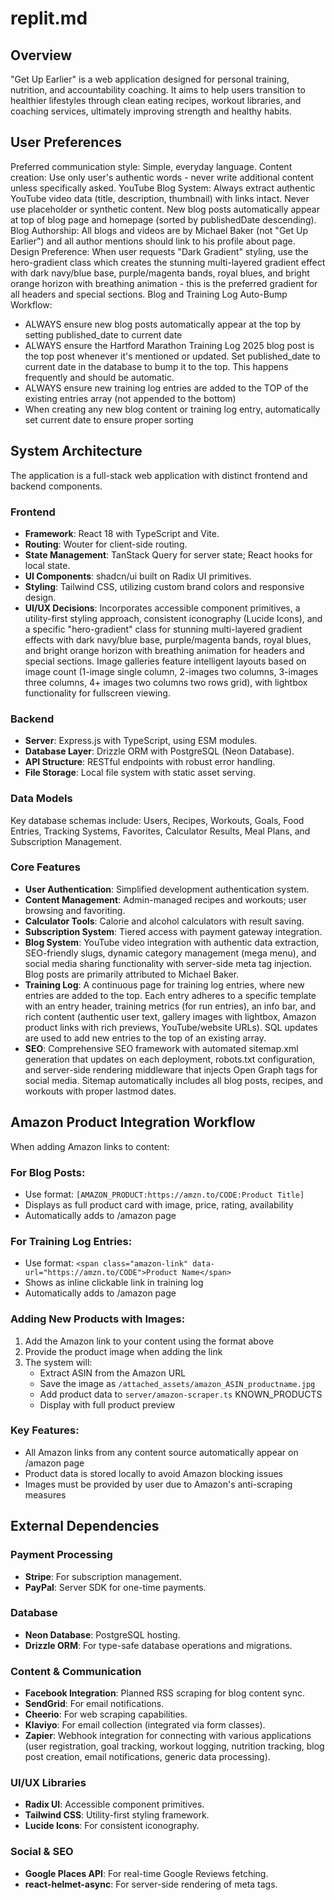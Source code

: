 # replit.md

## Overview
"Get Up Earlier" is a web application designed for personal training, nutrition, and accountability coaching. It aims to help users transition to healthier lifestyles through clean eating recipes, workout libraries, and coaching services, ultimately improving strength and healthy habits.

## User Preferences
Preferred communication style: Simple, everyday language.
Content creation: Use only user's authentic words - never write additional content unless specifically asked.
YouTube Blog System: Always extract authentic YouTube video data (title, description, thumbnail) with links intact. Never use placeholder or synthetic content. New blog posts automatically appear at top of blog page and homepage (sorted by publishedDate descending).
Blog Authorship: All blogs and videos are by Michael Baker (not "Get Up Earlier") and all author mentions should link to his profile about page.
Design Preference: When user requests "Dark Gradient" styling, use the hero-gradient class which creates the stunning multi-layered gradient effect with dark navy/blue base, purple/magenta bands, royal blues, and bright orange horizon with breathing animation - this is the preferred gradient for all headers and special sections.
Blog and Training Log Auto-Bump Workflow: 
- ALWAYS ensure new blog posts automatically appear at the top by setting published_date to current date
- ALWAYS ensure the Hartford Marathon Training Log 2025 blog post is the top post whenever it's mentioned or updated. Set published_date to current date in the database to bump it to the top. This happens frequently and should be automatic.
- ALWAYS ensure new training log entries are added to the TOP of the existing entries array (not appended to the bottom)
- When creating any new blog content or training log entry, automatically set current date to ensure proper sorting

## System Architecture

The application is a full-stack web application with distinct frontend and backend components.

### Frontend
- **Framework**: React 18 with TypeScript and Vite.
- **Routing**: Wouter for client-side routing.
- **State Management**: TanStack Query for server state; React hooks for local state.
- **UI Components**: shadcn/ui built on Radix UI primitives.
- **Styling**: Tailwind CSS, utilizing custom brand colors and responsive design.
- **UI/UX Decisions**: Incorporates accessible component primitives, a utility-first styling approach, consistent iconography (Lucide Icons), and a specific "hero-gradient" class for stunning multi-layered gradient effects with dark navy/blue base, purple/magenta bands, royal blues, and bright orange horizon with breathing animation for headers and special sections. Image galleries feature intelligent layouts based on image count (1-image single column, 2-images two columns, 3-images three columns, 4+ images two columns two rows grid), with lightbox functionality for fullscreen viewing.

### Backend
- **Server**: Express.js with TypeScript, using ESM modules.
- **Database Layer**: Drizzle ORM with PostgreSQL (Neon Database).
- **API Structure**: RESTful endpoints with robust error handling.
- **File Storage**: Local file system with static asset serving.

### Data Models
Key database schemas include: Users, Recipes, Workouts, Goals, Food Entries, Tracking Systems, Favorites, Calculator Results, Meal Plans, and Subscription Management.

### Core Features
- **User Authentication**: Simplified development authentication system.
- **Content Management**: Admin-managed recipes and workouts; user browsing and favoriting.
- **Calculator Tools**: Calorie and alcohol calculators with result saving.
- **Subscription System**: Tiered access with payment gateway integration.
- **Blog System**: YouTube video integration with authentic data extraction, SEO-friendly slugs, dynamic category management (mega menu), and social media sharing functionality with server-side meta tag injection. Blog posts are primarily attributed to Michael Baker.
- **Training Log**: A continuous page for training log entries, where new entries are added to the top. Each entry adheres to a specific template with an entry header, training metrics (for run entries), an info bar, and rich content (authentic user text, gallery images with lightbox, Amazon product links with rich previews, YouTube/website URLs). SQL updates are used to add new entries to the top of an existing array.
- **SEO**: Comprehensive SEO framework with automated sitemap.xml generation that updates on each deployment, robots.txt configuration, and server-side rendering middleware that injects Open Graph tags for social media. Sitemap automatically includes all blog posts, recipes, and workouts with proper lastmod dates.

## Amazon Product Integration Workflow

When adding Amazon links to content:

### For Blog Posts:
- Use format: `[AMAZON_PRODUCT:https://amzn.to/CODE:Product Title]`
- Displays as full product card with image, price, rating, availability
- Automatically adds to /amazon page

### For Training Log Entries:
- Use format: `<span class="amazon-link" data-url="https://amzn.to/CODE">Product Name</span>`
- Shows as inline clickable link in training log
- Automatically adds to /amazon page

### Adding New Products with Images:
1. Add the Amazon link to your content using the format above
2. Provide the product image when adding the link
3. The system will:
   - Extract ASIN from the Amazon URL
   - Save the image as `/attached_assets/amazon_ASIN_productname.jpg`
   - Add product data to `server/amazon-scraper.ts` KNOWN_PRODUCTS
   - Display with full product preview

### Key Features:
- All Amazon links from any content source automatically appear on /amazon page
- Product data is stored locally to avoid Amazon blocking issues
- Images must be provided by user due to Amazon's anti-scraping measures

## External Dependencies

### Payment Processing
- **Stripe**: For subscription management.
- **PayPal**: Server SDK for one-time payments.

### Database
- **Neon Database**: PostgreSQL hosting.
- **Drizzle ORM**: For type-safe database operations and migrations.

### Content & Communication
- **Facebook Integration**: Planned RSS scraping for blog content sync.
- **SendGrid**: For email notifications.
- **Cheerio**: For web scraping capabilities.
- **Klaviyo**: For email collection (integrated via form classes).
- **Zapier**: Webhook integration for connecting with various applications (user registration, goal tracking, workout logging, nutrition tracking, blog post creation, email notifications, generic data processing).

### UI/UX Libraries
- **Radix UI**: Accessible component primitives.
- **Tailwind CSS**: Utility-first styling framework.
- **Lucide Icons**: For consistent iconography.

### Social & SEO
- **Google Places API**: For real-time Google Reviews fetching.
- **react-helmet-async**: For server-side rendering of meta tags.